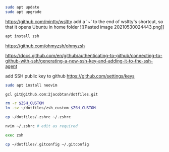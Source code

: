 ```bash
sudo apt update
sudo apt upgrade
```

https://github.com/mintty/wsltty
add a '~' to the end of wsltty's shortcut, so that it opens Ubuntu in home folder
![[Pasted image 20210530024443.png]]

```bash
apt install zsh
```

https://github.com/ohmyzsh/ohmyzsh

https://docs.github.com/en/github/authenticating-to-github/connecting-to-github-with-ssh/generating-a-new-ssh-key-and-adding-it-to-the-ssh-agent

add SSH public key to github
https://github.com/settings/keys

```bash
sudo apt install neovim

gcl git@github.com:2jacobtan/dotfiles.git

rm -r $ZSH_CUSTOM
ln -sv ~/dotfiles/zsh_custom $ZSH_CUSTOM

cp ~/dotfiles/.zshrc ~/.zshrc

nvim ~/.zshrc # edit as required

exec zsh
```

```bash
cp ~/dotfiles/.gitconfig ~/.gitconfig
```